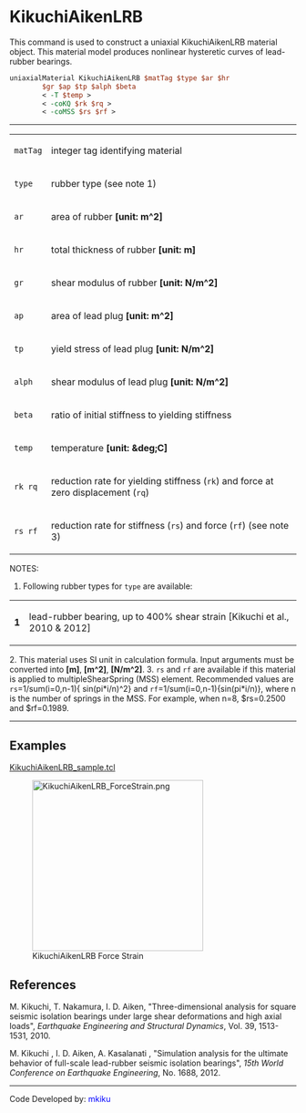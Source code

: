 # KikuchiAikenLRB

<p>This command is used to construct a uniaxial KikuchiAikenLRB material
object. This material model produces nonlinear hysteretic curves of
lead-rubber bearings.</p>

```tcl
uniaxialMaterial KikuchiAikenLRB $matTag $type $ar $hr
        $gr $ap $tp $alph $beta 
        < -T $temp > 
        < -coKQ $rk $rq >
        < -coMSS $rs $rf >
```

<hr />
<table>
<tbody>
<tr class="odd">
<td><code class="parameter-table-variable">matTag</code></td>
<td><p>integer tag identifying material</p></td>
</tr>
<tr class="even">
<td><code class="parameter-table-variable">type</code></td>
<td><p>rubber type (see note 1)</p></td>
</tr>
<tr class="odd">
<td><code class="parameter-table-variable">ar</code></td>
<td><p>area of rubber <strong>[unit: m^2]</strong></p></td>
</tr>
<tr class="even">
<td><code class="parameter-table-variable">hr</code></td>
<td><p>total thickness of rubber <strong>[unit: m]</strong></p></td>
</tr>
<tr class="odd">
<td><code class="parameter-table-variable">gr</code></td>
<td><p>shear modulus of rubber <strong>[unit: N/m^2]</strong></p></td>
</tr>
<tr class="even">
<td><code class="parameter-table-variable">ap</code></td>
<td><p>area of lead plug <strong>[unit: m^2]</strong></p></td>
</tr>
<tr class="odd">
<td><code class="parameter-table-variable">tp</code></td>
<td><p>yield stress of lead plug <strong>[unit: N/m^2]</strong></p></td>
</tr>
<tr class="even">
<td><code class="parameter-table-variable">alph</code></td>
<td><p>shear modulus of lead plug <strong>[unit:
N/m^2]</strong></p></td>
</tr>
<tr class="odd">
<td><code class="parameter-table-variable">beta</code></td>
<td><p>ratio of initial stiffness to yielding stiffness</p></td>
</tr>
<tr class="even">
<td><code class="parameter-table-variable">temp</code></td>
<td><p>temperature <strong>[unit: &amp;deg;C]</strong></p></td>
</tr>
<tr class="odd">
<td><p><code>rk rq</code></p></td>
<td><p>reduction rate for yielding stiffness (<code class="tcl-variable">rk</code>) and
force at zero displacement (<code class="tcl-variable">rq</code>)</p></td>
</tr>
<tr class="even">
<td><p><code>rs rf</code></p></td>
<td><p>reduction rate for stiffness (<code class="tcl-variable">rs</code>) and force
(<code class="tcl-variable">rf</code>) (see note 3)</p></td>
</tr>
</tbody>
</table>
<p>NOTES:</p>

1. Following rubber types for <code class="tcl-variable">type</code> are
  available:
  <table>
  <tbody>
  <tr class="odd">
  <td><p><strong>1</strong></p></td>
  <td><p>lead-rubber bearing, up to 400% shear strain [Kikuchi et al.,
  2010 &amp; 2012]</p></td>
  </tr>
  </tbody>
  </table>
2. This material uses SI unit in calculation formula. Input arguments
  must be converted into <strong>[m]</strong>, <strong>[m^2]</strong>,
  <strong>[N/m^2]</strong>.
3. <code class="tcl-variable">rs</code> and <code class="tcl-variable">rf</code> are available if
  this material is applied to multipleShearSpring (MSS) element.
  Recommended values are <code class="tcl-variable">rs</code>=1/sum(i=0,n-1){
  sin(pi*i/n)^2} and <code class="tcl-variable">rf</code>=1/sum(i=0,n-1){sin(pi*i/n)},
  where n is the number of springs in the MSS. For example, when n=8,
  $rs=0.2500 and $rf=0.1989.

<hr />

## Examples

<p><a href="Media:KikuchiAikenLRB_sample.tcl"
title="wikilink">KikuchiAikenLRB_sample.tcl</a></p>
<figure>
<img src="/OpenSeesRT/contrib/static/KikuchiAikenLRB_ForceStrain.png"
title="KikuchiAikenLRB_ForceStrain.png" width="300"
alt="KikuchiAikenLRB_ForceStrain.png" />
<figcaption
aria-hidden="true">KikuchiAikenLRB Force Strain</figcaption>
</figure>

## References
<p>M. Kikuchi, T. Nakamura, I. D. Aiken, "Three-dimensional analysis for
  square seismic isolation bearings under large shear deformations and
  high axial loads", <em>Earthquake Engineering and Structural
  Dynamics</em>, Vol. 39, 1513-1531, 2010.</p>
<p>M. Kikuchi , I. D. Aiken, A. Kasalanati , "Simulation analysis for
  the ultimate behavior of full-scale lead-rubber seismic isolation
  bearings", <em>15th World Conference on Earthquake Engineering</em>, No.
  1688, 2012.</p>

<hr />

<p>Code Developed by: <span style="color:blue"> mkiku
</span></p>
